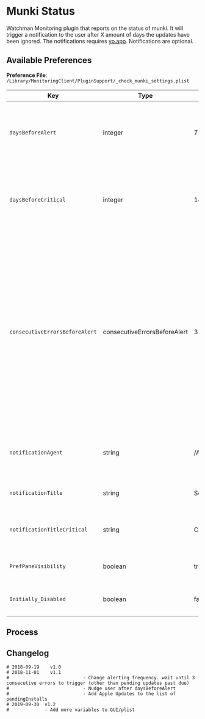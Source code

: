 # Munki Status

Watchman Monitoring plugin that reports on the status of munki. It will trigger a notification to the user after X amount of days the updates have been ignored. The notifications requires [yo.app](https://github.com/sheagcraig/yo). Notifications are optional.

## Available Preferences

**Preference File**: `/Library/MonitoringClient/PluginSupport/_check_munki_settings.plist`

Key | Type | Default | Description
--- | --- | --- | ---
`daysBeforeAlert` | integer | 7 | Number of days updates need to be pending before the first notification
`daysBeforeCritical` | integer | 14 | Number of days updates need to be pending before we classify the alert as CRITICAL
`consecutiveErrorsBeforeAlert` | consecutiveErrorsBeforeAlert | 3 | How many consecutive munki runs with errors are needed before we trigger a Watchman alert. Sometimes munki repos can be down or a client can try to reach your munki instance when they are not connected. This prevents the plugin from being too chatty.
`notificationAgent` | string | /Applications/Utilities/yo.app/Contents/MacOS/yo | Full path (not escaped) to your version of yo
`notificationTitle` | string | Software Updates Available | Yo notification title for a user alert
`notificationTitleCritical` | string | Critical Updates Available | Yo notification title for a CRITICAL user alert
`PrefPaneVisibility` | boolean | true | Visibility within the WM pref-pane
`Initially_Disabled` | boolean | false | Whether the plugin is disabled by default


## Process



## Changelog

```
# 2018-09-19	v1.0
# 2018-11-01	v1.1
#							- Change alerting frequency. wait until 3 consecutive errors to trigger (other than pending updates past due)
#							- Nudge user after daysBeforeAlert
#							- Add Apple Updates to the list of pendingInstalls
# 2019-09-30  v1.2
#             - Add more variables to GUI/plist
```
